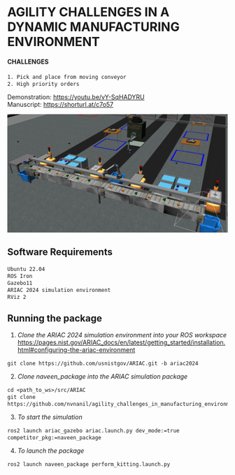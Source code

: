 # AGILITY CHALLENGES IN A DYNAMIC MANUFACTURING ENVIRONMENT
#### CHALLENGES
```
1. Pick and place from moving conveyor
2. High priority orders
```
Demonstration: https://youtu.be/vY-SqHADYRU <br>
Manuscript: https://shorturl.at/c7o57

![](conveyor_pick_up.png)
## Software Requirements
```
Ubuntu 22.04
ROS Iron
Gazebo11
ARIAC 2024 simulation environment
RViz 2
```
## Running the package
1. *Clone the ARIAC 2024 simulation environment into your ROS workspace*
https://pages.nist.gov/ARIAC_docs/en/latest/getting_started/installation.html#configuring-the-ariac-environment
```
git clone https://github.com/usnistgov/ARIAC.git -b ariac2024
```
2. *Clone naveen_package into the ARIAC simulation package*
```
cd <path_to_ws>/src/ARIAC
git clone https://github.com/nvnanil/agility_challenges_in_manufacturing_environment.git
```
3. *To start the simulation*
```
ros2 launch ariac_gazebo ariac.launch.py dev_mode:=true competitor_pkg:=naveen_package
```
4. *To launch the package*
```
ros2 launch naveen_package perform_kitting.launch.py
```

